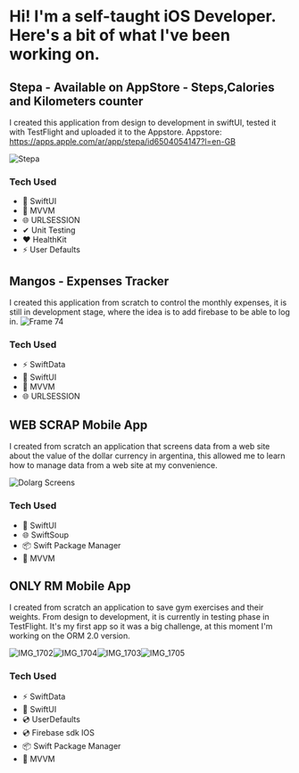 Hi! I'm a self-taught iOS Developer. Here's a bit of what I've been working on.
=====================================================================================================================================


## Stepa - Available on AppStore - Steps,Calories and Kilometers counter

I created this application from design to development in swiftUI, tested it with TestFlight and uploaded it to the Appstore.
Appstore: https://apps.apple.com/ar/app/stepa/id6504054147?l=en-GB

![Stepa](https://github.com/user-attachments/assets/6994835a-bb34-4e19-90e3-152ecadeb387)


### Tech Used
* 🎨  SwiftUI
* 🏢  MVVM
* 🌐  URLSESSION
* ✔  Unit Testing
* ❤  HealthKit
* ⚡ User Defaults



## Mangos - Expenses Tracker

I created this application from scratch to control the monthly expenses, it is still in development stage, where the idea is to add firebase to be able to log in.
![Frame 74](https://github.com/Gastonfoncea/Portfolio-GitHub/assets/57188392/4a0c26de-5a16-46f3-a9e2-d1ba7a06d178)






### Tech Used
* ⚡  SwiftData
* 🎨  SwiftUI
* 🏢  MVVM
* 🌐  URLSESSION



## WEB SCRAP Mobile App

I created from scratch an application that screens data from a web site about the value of the dollar currency in argentina, this allowed me to learn how to manage data from a web site at my convenience.


![Dolarg Screens](https://github.com/Gastonfoncea/Portfolio-GitHub/assets/57188392/70e33dd3-1647-46f4-8bf1-50ea8fc549c9)



### Tech Used
* 🎨  SwiftUI
* 🌐  SwiftSoup
* 📦  Swift Package Manager
* 🏢  MVVM

## ONLY RM Mobile App

I created from scratch an application to save gym exercises and their weights. From design to development, it is currently in testing phase in TestFlight.
It's my first app so it was a big challenge, at this moment I'm working on the ORM 2.0 version.

![IMG_1702](https://github.com/Gastonfoncea/Portfolio-GitHub/assets/57188392/2ee191bc-db09-4c0b-b4d4-b228a4078e96)![IMG_1704](https://github.com/Gastonfoncea/Portfolio-GitHub/assets/57188392/197912e0-dcad-479a-8342-c566320e3854)![IMG_1703](https://github.com/Gastonfoncea/Portfolio-GitHub/assets/57188392/b1e51328-6d84-4287-a978-6e106dc0605f)![IMG_1705](https://github.com/Gastonfoncea/Portfolio-GitHub/assets/57188392/67609747-ef47-42b5-9d4e-a1cd1aae8606)



### Tech Used
* ⚡  SwiftData
* 🎨  SwiftUI
* 💿  UserDefaults
* 💿  Firebase sdk IOS
* 📦  Swift Package Manager
* 🏢  MVVM
